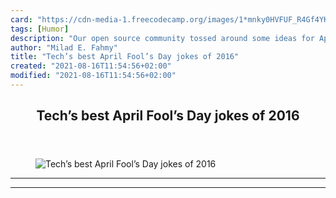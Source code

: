 ```yaml
---
card: "https://cdn-media-1.freecodecamp.org/images/1*mnky0HVFUF_R4Gf4YKvAHQ.jpeg"
tags: [Humor]
description: "Our open source community tossed around some ideas for April "
author: "Milad E. Fahmy"
title: "Tech’s best April Fool’s Day jokes of 2016"
created: "2021-08-16T11:54:56+02:00"
modified: "2021-08-16T11:54:56+02:00"
---
```

<div class="site-wrapper">
<main id="site-main" class="site-main outer">
<div class="inner">
<article class="post-full post tag-humor tag-tech tag-design tag-startup tag-technology ">
<header class="post-full-header">
<h1 class="post-full-title">Tech’s best April Fool’s Day jokes of 2016</h1>
</header>
<figure class="post-full-image">
<picture>
<source media="(max-width: 700px)" sizes="1px" srcset="data:image/gif;base64,R0lGODlhAQABAIAAAAAAAP///yH5BAEAAAAALAAAAAABAAEAAAIBRAA7 1w">
<source media="(min-width: 701px)" sizes="(max-width: 800px) 400px,
(max-width: 1170px) 700px,
1400px" srcset="https://cdn-media-1.freecodecamp.org/images/1*mnky0HVFUF_R4Gf4YKvAHQ.jpeg 300w,
https://cdn-media-1.freecodecamp.org/images/1*mnky0HVFUF_R4Gf4YKvAHQ.jpeg 600w,
https://cdn-media-1.freecodecamp.org/images/1*mnky0HVFUF_R4Gf4YKvAHQ.jpeg 1000w,
https://cdn-media-1.freecodecamp.org/images/1*mnky0HVFUF_R4Gf4YKvAHQ.jpeg 2000w">
<img onerror="this.style.display='none'" src="https://cdn-media-1.freecodecamp.org/images/1*mnky0HVFUF_R4Gf4YKvAHQ.jpeg" alt="Tech’s best April Fool’s Day jokes of 2016">
</picture>
</figure>
<section class="post-full-content">
<div class="post-content">
</div>
<hr>
<hr>
</section>
</article>
</div>
</main>
</div>
<!-- Google Tag Manager (noscript) -->
<!-- End Google Tag Manager (noscript) -->
